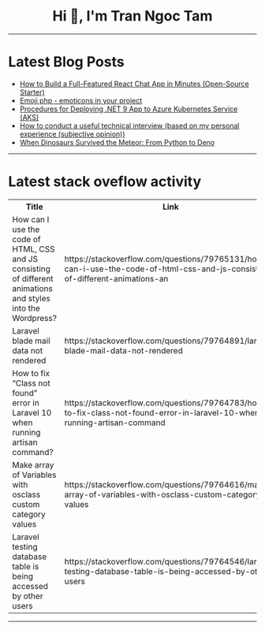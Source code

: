 <h1 align="center">Hi 👋, I'm Tran Ngoc Tam</h1>

---

# Latest Blog Posts 
<!-- BLOG-POST-LIST:START -->
- [How to Build a Full-Featured React Chat App in Minutes &lpar;Open-Source Starter&rpar;](https://dev.to/adrai/how-to-build-a-full-featured-react-chat-app-in-minutes-open-source-starter-1p0h)
- [Emoji php - emoticons in your project](https://dev.to/deniskorbakov/emoji-php-emoticons-in-your-project-346a)
- [Procedures for Deploying .NET 9 App to Azure Kubernetes Service &lpar;AKS&rpar;](https://dev.to/nelson_akpa01/procedures-for-deploying-net-9-app-to-azure-kubernetes-service-aks-ge5)
- [How to conduct a useful technical interview &lpar;based on my personal experience &lpar;subjective opinion&rpar;&rpar;](https://dev.to/arenukvern/how-to-conduct-a-useful-technical-interview-based-on-my-personal-experience-subjective-opinion-4h3c)
- [When Dinosaurs Survived the Meteor: From Python to Deno](https://dev.to/jjghali/when-dinosaurs-survived-the-meteor-from-python-to-deno-2oga)
<!-- BLOG-POST-LIST:END -->

---

# Latest stack oveflow activity
<table>
  <tr><th>Title</th><th>Link</th></tr>
  <!-- STACKOVERFLOW:START --><tr><td>How can I use the code of HTML, CSS and JS consisting of different animations and styles into the Wordpress?</td><td>https://stackoverflow.com/questions/79765131/how-can-i-use-the-code-of-html-css-and-js-consisting-of-different-animations-an</td></tr><tr><td>Laravel blade mail data not rendered</td><td>https://stackoverflow.com/questions/79764891/laravel-blade-mail-data-not-rendered</td></tr><tr><td>How to fix “Class not found” error in Laravel 10 when running artisan command?</td><td>https://stackoverflow.com/questions/79764783/how-to-fix-class-not-found-error-in-laravel-10-when-running-artisan-command</td></tr><tr><td>Make array of Variables with osclass custom category values</td><td>https://stackoverflow.com/questions/79764616/make-array-of-variables-with-osclass-custom-category-values</td></tr><tr><td>Laravel testing database table is being accessed by other users</td><td>https://stackoverflow.com/questions/79764546/laravel-testing-database-table-is-being-accessed-by-other-users</td></tr><!-- STACKOVERFLOW:END -->
</table>

---


